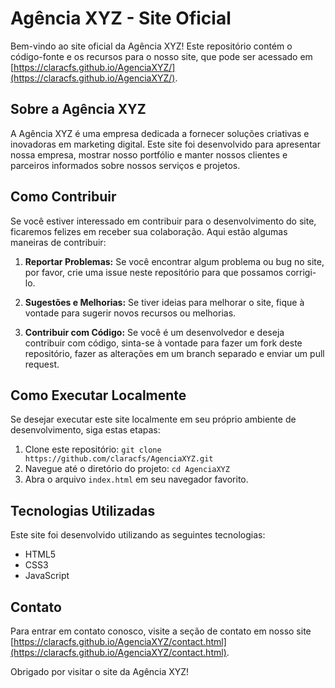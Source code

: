 # Agência XYZ - Site Oficial

Bem-vindo ao site oficial da Agência XYZ! Este repositório contém o código-fonte e os recursos para o nosso site, que pode ser acessado em [https://claracfs.github.io/AgenciaXYZ/](https://claracfs.github.io/AgenciaXYZ/).

## Sobre a Agência XYZ

A Agência XYZ é uma empresa dedicada a fornecer soluções criativas e inovadoras em marketing digital. Este site foi desenvolvido para apresentar nossa empresa, mostrar nosso portfólio e manter nossos clientes e parceiros informados sobre nossos serviços e projetos.

## Como Contribuir

Se você estiver interessado em contribuir para o desenvolvimento do site, ficaremos felizes em receber sua colaboração. Aqui estão algumas maneiras de contribuir:

1. **Reportar Problemas:** Se você encontrar algum problema ou bug no site, por favor, crie uma issue neste repositório para que possamos corrigi-lo.

2. **Sugestões e Melhorias:** Se tiver ideias para melhorar o site, fique à vontade para sugerir novos recursos ou melhorias.

3. **Contribuir com Código:** Se você é um desenvolvedor e deseja contribuir com código, sinta-se à vontade para fazer um fork deste repositório, fazer as alterações em um branch separado e enviar um pull request.

## Como Executar Localmente

Se desejar executar este site localmente em seu próprio ambiente de desenvolvimento, siga estas etapas:

1. Clone este repositório: `git clone https://github.com/claracfs/AgenciaXYZ.git`
2. Navegue até o diretório do projeto: `cd AgenciaXYZ`
3. Abra o arquivo `index.html` em seu navegador favorito.

## Tecnologias Utilizadas

Este site foi desenvolvido utilizando as seguintes tecnologias:

- HTML5
- CSS3
- JavaScript

## Contato

Para entrar em contato conosco, visite a seção de contato em nosso site [https://claracfs.github.io/AgenciaXYZ/contact.html](https://claracfs.github.io/AgenciaXYZ/contact.html).

Obrigado por visitar o site da Agência XYZ!
